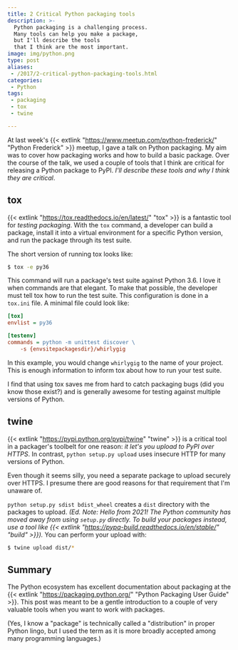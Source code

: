 ```yaml
---
title: 2 Critical Python packaging tools
description: >-
  Python packaging is a challenging process.
  Many tools can help you make a package,
  but I'll describe the tools
  that I think are the most important.
image: img/python.png
type: post
aliases:
 - /2017/2-critical-python-packaging-tools.html
categories:
 - Python
tags:
 - packaging
 - tox
 - twine

---
```


At last week's
{{< extlink "https://www.meetup.com/python-frederick/" "Python Frederick" >}} meetup,
I gave a talk
on Python packaging.
My aim was to cover how packaging works
and how to build a basic package.
Over the course
of the talk,
we used a couple of tools
that I think are critical
for releasing a Python package
to PyPI.
*I'll describe these tools
and why I think they are critical*.

## tox

{{< extlink "https://tox.readthedocs.io/en/latest/" "tox" >}}
is a fantastic tool
for *testing packaging*.
With the `tox` command,
a developer can build a package,
install it into a virtual environment
for a specific Python version,
and run the package
through its test suite.

The short version of running tox looks like:

```bash
$ tox -e py36
```

This command will run a package's test suite
against Python 3.6.
I love it
when commands are that elegant.
To make that possible,
the developer must tell tox
how to run the test suite.
This configuration is done in a `tox.ini` file.
A minimal file could look like:

```ini
[tox]
envlist = py36

[testenv]
commands = python -m unittest discover \
    -s {envsitepackagesdir}/whirlygig
```

In this example,
you would change `whirlygig`
to the name
of your project.
This is enough information
to inform tox
about how to run your test suite.

I find that using tox saves me
from hard to catch packaging bugs
(did you know those exist?)
and is generally awesome
for testing against multiple versions of Python.

## twine

{{< extlink "https://pypi.python.org/pypi/twine" "twine" >}}
is a critical tool
in a packager's toolbelt
for one reason:
*it let's you upload to PyPI
over HTTPS*.
In contrast,
`python setup.py upload` uses insecure HTTP
for many versions of Python.

Even though it seems silly,
you need a separate package to upload securely
over HTTPS.
I presume there are good reasons
for that requirement
that I'm unaware of.

`python setup.py sdist bdist_wheel`
creates a `dist` directory
with the packages to upload.
*(Ed. Note:
Hello from 2021!
The Python community has moved away
from using `setup.py` directly.
To build your packages instead,
use a tool like
{{< extlink "https://pypa-build.readthedocs.io/en/stable/" "build" >}}).*
You can perform your upload with:

```bash
$ twine upload dist/*
```

## Summary

The Python ecosystem has excellent documentation
about packaging at the
{{< extlink "https://packaging.python.org/" "Python Packaging User Guide" >}}.
This post was meant to be a gentle introduction
to a couple of very valuable tools
when you want to work
with packages.

(Yes,
I know a "package" is technically called a "distribution"
in proper Python lingo,
but I used the term as it is more broadly accepted
among many programming languages.)
